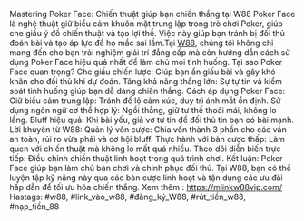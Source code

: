 Mastering Poker Face: Chiến thuật giúp bạn chiến thắng tại W88
Poker Face là nghệ thuật giữ biểu cảm khuôn mặt trung lập trong trò chơi Poker, giúp che giấu ý đồ chiến thuật và tạo lợi thế. Việc này giúp bạn tránh bị đối thủ đoán bài và tạo áp lực để họ mắc sai lầm.Tại [W88](https:/https://mlinkw88vip.com//), chúng tôi không chỉ mang đến cho bạn trải nghiệm giải trí đẳng cấp mà còn hướng dẫn cách sử dụng Poker Face hiệu quả nhất để làm chủ mọi tình huống.
Tại sao Poker Face quan trọng?
Che giấu chiến lược: Giúp bạn ẩn giấu bài và gây khó khăn cho đối thủ khi dự đoán.
Tăng khả năng thắng lớn: Sự tự tin và kiểm soát tình huống giúp bạn dễ dàng chiến thắng.
Cách áp dụng Poker Face:
Giữ biểu cảm trung lập: Tránh để lộ cảm xúc, duy trì ánh mắt ổn định.
Sử dụng ngôn ngữ cơ thể hợp lý: Ngồi thẳng, giữ tư thế thoải mái, không lo lắng.
Bluff hiệu quả: Khi bài yếu, giả vờ tự tin để đối thủ tin bạn có bài mạnh.
Lời khuyên từ W88:
Quản lý vốn cược: Chia vốn thành 3 phần cho các ván an toàn, rủi ro vừa phải và cơ hội bluff.
Thực hành với bàn cược thấp: Làm quen với chiến thuật mà không lo mất quá nhiều.
Theo dõi diễn biến trực tiếp: Điều chỉnh chiến thuật linh hoạt trong quá trình chơi.
Kết luận: Poker Face giúp bạn làm chủ bàn chơi và chinh phục đối thủ. Tại W88, bạn có thể luyện tập kỹ năng này qua các bàn cược linh hoạt và tận dụng các ưu đãi hấp dẫn để tối ưu hóa chiến thắng.
Xem thêm : https://mlinkw88vip.com/
Hastags: #w88, #link_vào_w88, #đăng_ký_W88, #rút_tiền_w88, #nạp_tiền_88
